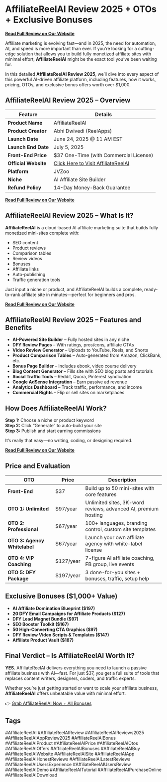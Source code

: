 # AffiliateReelAI Review 2025 + OTOs + Exclusive Bonuses

**[Read Full Review on Our Website](https://makreview.com/affiliatereelai-review/)**

Affiliate marketing is evolving fast—and in 2025, the need for automation, AI, and speed is more important than ever. If you’re looking for a cutting-edge solution that allows you to build fully monetized affiliate sites with minimal effort, **AffiliateReelAI** might be the exact tool you’ve been waiting for.

In this detailed **AffiliateReelAI Review 2025**, we’ll dive into every aspect of this powerful AI-driven affiliate platform, including features, how it works, pricing, OTOs, and exclusive bonus offers worth over $1,000.

## AffiliateReelAI Review 2025 – Overview

| Feature              | Details                                                                              |
| -------------------- | ------------------------------------------------------------------------------------ |
| **Product Name**     | AffiliateReelAI                                                                      |
| **Product Creator**  | Abhi Dwivedi (ReelApps)                                                              |
| **Launch Date**      | June 24, 2025 @ 11 AM EST                                                            |
| **Launch End Date**  | July 5, 2025                                                                         |
| **Front-End Price**  | $37 One-Time (with Commercial License)                                               |
| **Official Website** | [Click Here to Visit AffiliateReelAI](https://makreview.com/affiliatereelai-review/) |
| **Platform**         | JVZoo                                                                                |
| **Niche**            | AI Affiliate Site Builder                                                            |
| **Refund Policy**    | 14-Day Money-Back Guarantee                                                          |

**[Read Full Review on Our Website](https://makreview.com/affiliatereelai-review/)**

## AffiliateReelAI Review 2025 – What Is It?

**AffiliateReelAI** is a cloud-based AI affiliate marketing suite that builds fully monetized mini-sites complete with:

- SEO content  
- Product reviews  
- Comparison tables  
- Review videos  
- Bonuses  
- Affiliate links  
- Auto-publishing  
- Traffic generation tools  

Just input a niche or product, and AffiliateReelAI builds a complete, ready-to-rank affiliate site in minutes—perfect for beginners and pros.

**[Read Full Review on Our Website](https://makreview.com/affiliatereelai-review/)**

## AffiliateReelAI Review 2025 – Features and Benefits

- **AI-Powered Site Builder** – Fully hosted sites in any niche  
- **DFY Review Pages** – With ratings, pros/cons, affiliate CTAs  
- **Video Review Generator** – Uploads to YouTube, Reels, and Shorts  
- **Product Comparison Tables** – Auto-generated from Amazon, ClickBank, etc.  
- **Bonus Page Builder** – Includes ebook, video course delivery  
- **Blog Content Generator** – Fills site with SEO blog posts and tutorials  
- **Social Traffic Tools** – Reddit, Quora, Pinterest syndication  
- **Google AdSense Integration** – Earn passive ad revenue  
- **Analytics Dashboard** – Track traffic, performance, and income  
- **Commercial Rights** – Flip or sell sites on marketplaces  



## How Does AffiliateReelAI Work?

**Step 1:** Choose a niche or product keyword  
**Step 2:** Click “Generate” to auto-build your site  
**Step 3:** Publish and start earning commissions  

It’s really that easy—no writing, coding, or designing required.

**[Read Full Review on Our Website](https://makreview.com/affiliatereelai-review/)**

## Price and Evaluation

| OTO                          | Price      | Description                                                    |
| ---------------------------- | ---------- | -------------------------------------------------------------- |
| **Front-End**                | $37        | Build up to 50 mini-sites with core features                   |
| **OTO 1: Unlimited**         | $97/year   | Unlimited sites, 3K-word reviews, advanced AI, premium hosting |
| **OTO 2: Professional**      | $67/year   | 100+ languages, branding control, custom site templates        |
| **OTO 3: Agency Whitelabel** | $67/year   | Launch your own affiliate agency with white-label license      |
| **OTO 4: VIP Coaching**      | $127/year  | 7-figure AI affiliate coaching, FB group, live events          |
| **OTO 5: DFY Package**       | $197/year  | 3 done-for-you sites + bonuses, traffic, setup help            |



## Exclusive Bonuses ($1,000+ Value)

- **AI Affiliate Domination Blueprint ($197)**  
- **20 DFY Email Campaigns for Affiliate Products ($127)**  
- **DFY Lead Magnet Bundle ($97)**  
- **SEO Booster Toolkit ($167)**  
- **50 High-Converting CTA Graphics ($97)**  
- **DFY Review Video Scripts & Templates ($147)**  
- **Affiliate Product Vault ($187)**  



## Final Verdict – Is AffiliateReelAI Worth It?

**YES.** AffiliateReelAI delivers everything you need to launch a passive affiliate business with AI—fast. For just $37, you get a full suite of tools that replaces content writers, designers, coders, and traffic experts.

Whether you’re just getting started or want to scale your affiliate business, **AffiliateReelAI** offers unbeatable value with minimal effort.

👉 [Grab AffiliateReelAI Now + All Bonuses](https://makreview.com/affiliatereelai-review/)



## Tags

#AffiliateReelAI #AffiliateReelAIReview #AffiliateReelAIReviews2025 #AffiliateReelAIAppReview2025 #AffiliateReelAIBonus #AffiliateReelAIProduct #AffiliateReelAIPrice #AffiliateReelAIOtos #AffiliateReelAIOffers #AffiliateReelAIBonuses #AffiliateReelAIBuy #AffiliateReelAIWebsite #AffiliateReelAISite #AffiliateReelAIApp #AffiliateReelAIHonestReviews #AffiliateReelAILatestReviews  
#AffiliateReelAIUsersExperience #AffiliateReelAIUsersReview #AffiliateReelAIDemo #AffiliateReelAITutorial #AffiliateReelAIPurchaseOnline #AffiliateReelAIDownload
